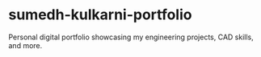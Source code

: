 # sumedh-kulkarni-portfolio
Personal digital portfolio showcasing my engineering projects, CAD skills, and more.

